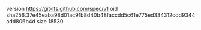version https://git-lfs.github.com/spec/v1
oid sha256:37e45eaba98d01ac91b8d40b48faccdd5c61e775ed334312cdd9344add806b4d
size 18530
